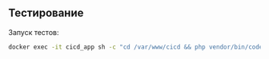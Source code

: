 ## Тестирование
Запуск тестов:
```bash
docker exec -it cicd_app sh -c "cd /var/www/cicd && php vendor/bin/codecept run"
```
